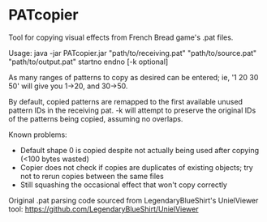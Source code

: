 # PATcopier
Tool for copying visual effects from French Bread game's .pat files.

Usage:
java -jar PATcopier.jar "path/to/receiving.pat" "path/to/source.pat" "path/to/output.pat" startno endno [-k optional]

As many ranges of patterns to copy as desired can be entered; ie, '1 20 30 50' will give you 1->20, and 30->50.

By default, copied patterns are remapped to the first available unused pattern IDs in the receiving pat.
-k will attempt to preserve the original IDs of the patterns being copied, assuming no overlaps.

Known problems:
- Default shape 0 is copied despite not actually being used after copying (<100 bytes wasted)
- Copier does not check if copies are duplicates of existing objects; try not to rerun copies between the same files
- Still squashing the occasional effect that won't copy correctly


Original .pat parsing code sourced from LegendaryBlueShirt's UnielViewer tool:
https://github.com/LegendaryBlueShirt/UnielViewer

